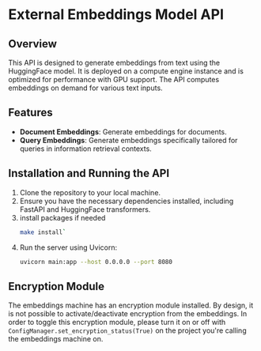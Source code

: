 # External Embeddings Model API

## Overview
This API is designed to generate embeddings from text using the HuggingFace model. It is deployed on a compute engine instance and is optimized for performance with GPU support. The API computes embeddings on demand for various text inputs.

## Features
- **Document Embeddings**: Generate embeddings for documents.
- **Query Embeddings**: Generate embeddings specifically tailored for queries in information retrieval contexts.

## Installation and Running the API
1. Clone the repository to your local machine.
2. Ensure you have the necessary dependencies installed, including FastAPI and HuggingFace transformers.
3. install packages if needed   
    ```bash 
    make install`
4. Run the server using Uvicorn:
   ```bash
   uvicorn main:app --host 0.0.0.0 --port 8080

## Encryption Module
The embeddings machine has an encryption module installed. By design, it is not possible to activate/deactivate encryption from the embeddings. In order to toggle this encryption module, please turn it on or off with ```ConfigManager.set_encryption_status(True)``` on the project you're calling the embeddings machine on.

